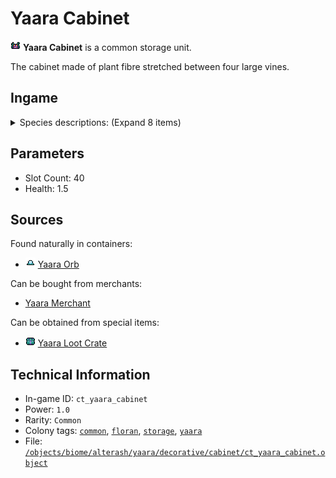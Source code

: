 # Yaara Cabinet

<img src="https://raw.githubusercontent.com/Ceterai/Enternia/main/objects/biome/alterash/yaara/decorative/cabinet/icon.png" alt="Yaara Cabinet icon" loading="lazy" height=16px width="auto" /> **Yaara Cabinet** is a common storage unit.

The cabinet made of plant fibre stretched between four large vines.

## Ingame

<details><summary>Species descriptions: (Expand 8 items)</summary>

- Alta: This furniture is mainly made by a sentient plant-based species that often live in yaara caves and valleys.
- Apex: A big cabinet. Looks like it was made from some plants.
- Avian: This cabinet is supported by four really large vines.
- Floran: Floran knowsss this sstyle. Made by other Floran.
- Glitch: Indifferent. A purple plant cabinet.
- Human: Some kind of a plant cabinet. If I pour a water onto it, will it grow bigger?
- Hylotl: A bit strangely designed cabinet, but very imposing.
- Novakid: Those vines are lookin' pretty impressive, I would say.

</details>

## Parameters

- Slot Count: 40  
- Health: 1.5

## Sources

Found naturally in containers:

- <img src="https://raw.githubusercontent.com/Ceterai/Enternia/main/objects/biome/alterash/yaara/decorative/orb/icon.png" alt="Yaara Orb icon" loading="lazy" height=16px width="auto" /> [Yaara Orb](https://ceterai.github.io/MyEnternia/Wiki/YaaraOrb)

Can be bought from merchants:

- [Yaara Merchant](https://ceterai.github.io/MyEnternia/Wiki/YaaraMerchant)

Can be obtained from special items:

- <img src="https://raw.githubusercontent.com/Ceterai/Enternia/main/items/active/alta/loot/biome/ct_yaara_loot.png" alt="Yaara Loot Crate icon" loading="lazy" height=16px width="auto" /> [Yaara Loot Crate](https://ceterai.github.io/MyEnternia/Wiki/YaaraLootCrate)

## Technical Information

- In-game ID: `ct_yaara_cabinet`
- Power: `1.0`
- Rarity: `Common`
- Colony tags: [`common`](https://ceterai.github.io/MyEnternia/Wiki/Tags/Common), [`floran`](https://ceterai.github.io/MyEnternia/Wiki/Tags/Floran), [`storage`](https://ceterai.github.io/MyEnternia/Wiki/Tags/Storage), [`yaara`](https://ceterai.github.io/MyEnternia/Wiki/Tags/Yaara)
- File: [`/objects/biome/alterash/yaara/decorative/cabinet/ct_yaara_cabinet.object`](https://github.com/Ceterai/Enternia/blob/main/objects/biome/alterash/yaara/decorative/cabinet/ct_yaara_cabinet.object)
